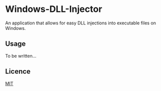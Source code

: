 # Windows-DLL-Injector
An application that allows for easy DLL injections into executable files on Windows.

## Usage
To be written...

## Licence
[MIT](https://choosealicense.com/licenses/mit/)

